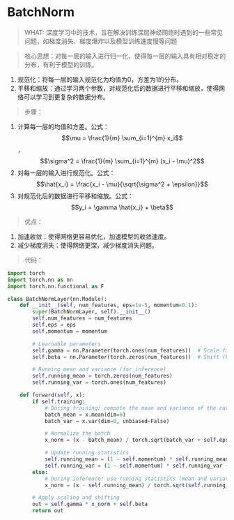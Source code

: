# BatchNorm
> WHAT:
深度学习中的技术，旨在解决训练深层神经网络时遇到的一些常见问题，如梯度消失、梯度爆炸以及模型训练速度慢等问题

> 核心思想：对每一层的输入进行归一化，使得每一层的输入具有相对稳定的分布，有利于模型的训练。
1. 规范化：将每一层的输入规范化为均值为0，方差为1的分布。
2. 平移和缩放：通过学习两个参数，对规范化后的数据进行平移和缩放，使得网络可以学习到更复杂的数据分布。

> 步骤：
1. 计算每一层的均值和方差。公式：$$\mu = \frac{1}{m} \sum_{i=1}^{m} x_i$$，$$\sigma^2 = \frac{1}{m} \sum_{i=1}^{m} (x_i - \mu)^2$$
2. 对每一层的输入进行规范化。公式：$$\hat{x_i} = \frac{x_i - \mu}{\sqrt{\sigma^2 + \epsilon}}$$
3. 对规范化后的数据进行平移和缩放。公式：$$y_i = \gamma \hat{x_i} + \beta$$

> 优点：
1. 加速收敛：使得网络更容易优化，加速模型的收敛速度。
2. 减少梯度消失：使得网络更深，减少梯度消失问题。

> 代码：

```python
import torch
import torch.nn as nn
import torch.nn.functional as F

class BatchNormLayer(nn.Module):
    def __init__(self, num_features, eps=1e-5, momentum=0.1):
        super(BatchNormLayer, self).__init__()
        self.num_features = num_features
        self.eps = eps
        self.momentum = momentum

        # Learnable parameters
        self.gamma = nn.Parameter(torch.ones(num_features))  # Scale factor
        self.beta = nn.Parameter(torch.zeros(num_features))  # Shift (bias)

        # Running mean and variance (for inference)
        self.running_mean = torch.zeros(num_features)
        self.running_var = torch.ones(num_features)

    def forward(self, x):
        if self.training:
            # During training: compute the mean and variance of the current batch
            batch_mean = x.mean(dim=0)
            batch_var = x.var(dim=0, unbiased=False)

            # Normalize the batch
            x_norm = (x - batch_mean) / torch.sqrt(batch_var + self.eps)

            # Update running statistics
            self.running_mean = (1 - self.momentum) * self.running_mean + self.momentum * batch_mean
            self.running_var = (1 - self.momentum) * self.running_var + self.momentum * batch_var
        else:
            # During inference: use running statistics (mean and variance)
            x_norm = (x - self.running_mean) / torch.sqrt(self.running_var + self.eps)

        # Apply scaling and shifting
        out = self.gamma * x_norm + self.beta
        return out
```